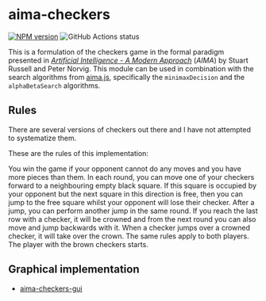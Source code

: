 # aima-checkers

[![NPM version](https://img.shields.io/npm/v/aima-checkers.svg)](https://www.npmjs.com/package/aima-checkers)
![GitHub Actions status](https://github.com/davidpomerenke/aima-checkers/workflows/Node%20CI/badge.svg)

This is a formulation of the checkers game in the formal paradigm presented in [*Artificial Intelligence - A Modern Approach*](http://aima.cs.berkeley.edu/) (*AIMA*) by Stuart Russell and Peter Norvig. This module can be used in combination with the search algorithms from [aima.js](https://github.com/davidpomerenke/aima.js), specifically the `minimaxDecision` and the `alphaBetaSearch` algorithms. 

## Rules

There are several versions of checkers out there and I have not attempted to systematize them. 

These are the rules of this implementation:

You win the game if your opponent cannot do any moves and you have more pieces than them. In each round, you can move one of your checkers forward to a neighbouring empty black square. If this square is occupied by your opponent but the next square in this direction is free, then you can jump to the free square whilst your opponent will lose their checker. After a jump, you can perform another jump in the same round. If you reach the last row with a checker, it will be crowned and from the next round you can also move and jump backwards with it. When a checker jumps over a crowned checker, it will take over the crown. The same rules apply to both players. The player with the brown checkers starts.

## Graphical implementation

- [aima-checkers-gui](https://github.com/davidpomerenke/checkers)
